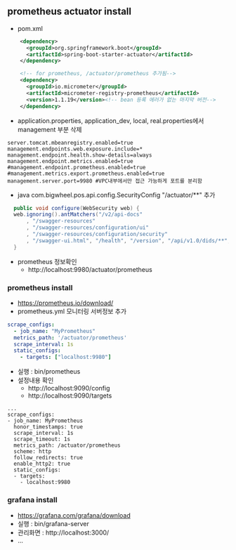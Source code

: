 
## prometheus actuator install

* pom.xml
```xml
    <dependency>
      <groupId>org.springframework.boot</groupId>
      <artifactId>spring-boot-starter-actuator</artifactId>
    </dependency>

    <!-- for prometheus, /actuator/prometheus 추가됨-->
    <dependency>
      <groupId>io.micrometer</groupId>
      <artifactId>micrometer-registry-prometheus</artifactId>
      <version>1.1.19</version><!-- bean 등록 에러가 없는 마지막 버전-->
    </dependency>
```

* application.properties, application_dev, local, real.properties에서 management 부분 삭제
```text
server.tomcat.mbeanregistry.enabled=true
management.endpoints.web.exposure.include=*
management.endpoint.health.show-details=always
management.endpoint.metrics.enabled=true
#management.endpoint.prometheus.enabled=true
#management.metrics.export.prometheus.enabled=true
management.server.port=9980 #VPC내부에서만 접근 가능하게 포트를 분리함
```

* java com.bigwheel.pos.api.config.SecurityConfig "/actuator/**" 추가
```java
  public void configure(WebSecurity web) {
  web.ignoring().antMatchers("/v2/api-docs"
      , "/swagger-resources"
      , "/swagger-resources/configuration/ui"
      , "/swagger-resources/configuration/security"
      , "/swagger-ui.html", "/health", "/version", "/api/v1.0/dids/**", "/actuator/**");
  }
```

* prometheus 정보확인
  * http://localhost:9980/actuator/prometheus


### prometheus install
* https://prometheus.io/download/
* prometheus.yml 모니터링 서버정보 추가
```yml
scrape_configs:
  - job_name: "MyPrometheus"
  metrics_path: '/actuator/prometheus'
  scrape_interval: 1s
  static_configs:
    - targets: ["localhost:9980"]
```
* 실행 : bin/prometheus
* 설정내용 확인 
  * http://localhost:9090/config
  * http://localhost:9090/targets
```text
...
scrape_configs:
- job_name: MyPrometheus
  honor_timestamps: true
  scrape_interval: 1s
  scrape_timeout: 1s
  metrics_path: /actuator/prometheus
  scheme: http
  follow_redirects: true
  enable_http2: true
  static_configs:
  - targets:
    - localhost:9980
```

### grafana install
* https://grafana.com/grafana/download
* 실행 : bin/grafana-server 
* 관리화면 : http://localhost:3000/
* ...



